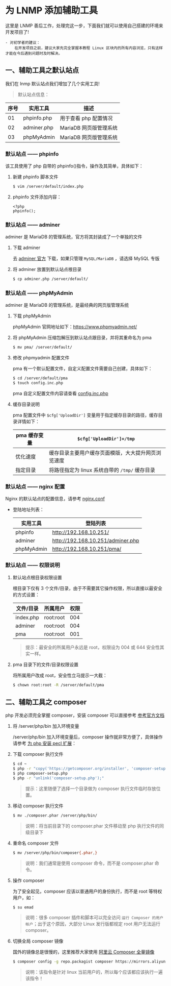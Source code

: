 # 为 LNMP 添加辅助工具

这里是 LNMP 善后工作，处理完这一步，下面我们就可以使用自己搭建的环境来开发项目了!

```text
- 对初学者的建议：
    在开发项目之前，建议大家先完全掌握本教程 Linux 区块内的所有内容浏览，只有这样才能在今后遇到问题时及时解决。
```

## 一、辅助工具之默认站点

我们在 lnmp 默认站点我们增加了几个实用工具!

> 默认站点信息：

| 序号 | 实用工具    | 描述                   |
| ---- | ----------- | ---------------------- |
| 01   | phpinfo.php | 用于查看 php 配置情况  |
| 02   | adminer.php | MariaDB 网页版管理系统 |
| 03   | phpMyAdmin  | MariaDB 网页版管理系统 |

### 默认站点 —— phpinfo

该工具使用了 php 自带的 phpinfo()指令，操作及其简单，具体如下：

1. 新建 phpinfo 脚本文件

   ```sh
   $ vim /server/default/index.php
   ```

2. phpinfo 文件添加内容：

   ```text
   <?php
   phpinfo();
   ```

### 默认站点 —— adminer

adminer 是 MariaDB 的管理系统，官方将其封装成了一个单独的文件

1. 下载 adminer

   去 [adminer 官方](https://www.adminer.org/) 下载，如果只管理 `MySQL/MariaDB` ，请选择 MySQL 专版

2. 将 adminer 放置到默认站点根目录

   ```sh
   $ cp adminer.php /server/default/
   ```

### 默认站点 —— phpMyAdmin

adminer 是 MariaDB 的管理系统，是最经典的网页版管理系统

1. 下载 phpMyAdmin

   phpMyAdmin 官网地址如下：https://www.phpmyadmin.net/

2. 将 phpMyAdmin 压缩包解压到默认站点跟目录，并将其重命名为 pma

   ```sh
   $ mv pma/ /server/default/
   ```

3. 修改 phpmyadmin 配置文件

   pma 有一个默认配置文件，自定义配置文件需要自己创建，具体如下：

   ```sh
   $ cd /server/default/pma
   $ touch config.inc.php
   ```

   pma 自定义配置文件内容请查看 [config.inc.php](./source/config.inc.php)

4. 缓存目录说明

   pma 配置文件中 `$cfg['UploadDir']` 变量用于指定缓存目录的路径，缓存目录详情如下：

   | pma 缓存变量 | `$cfg['UploadDir']=/tmp`                           |
   | ------------ | -------------------------------------------------- |
   | 优化速度     | 缓存目录主要用户缓存页面模版，大大提升网页浏览速度 |
   | 指定目录     | 将路径指定为 linux 系统自带的 `/tmp/` 缓存目录     |

### 默认站点 —— nginx 配置

Nginx 的默认站点的配置信息，请参考 [nginx.conf](./source/nginx/nginx.conf)

- 登陆地址列表：

  | 实用工具   | 登陆列表                          |
  | ---------- | --------------------------------- |
  | phpinfo    | http://192.168.10.251/            |
  | adminer    | http://192.168.10.251/adminer.php |
  | phpMyAdmin | http://192.168.10.251/pma/        |

### 默认站点 —— 权限说明

1. 默认站点根目录权限设置

   根目录下仅有 3 个文件/目录，由于不需要其它操作权限，所以直接以最安全的方式设置：

   | 文件/目录 | 所属用户  | 权限 |
   | --------- | --------- | ---- |
   | index.php | root:root | 004  |
   | adminer   | root:root | 004  |
   | pma       | root:root | 001  |

   > 提示：最安全的所属用户永远是 root，权限设为 004 或 644 安全性其实一样。

2. pma 目录下的文件/目录权限设置

   将所属用户改成 root，安全性立马提示一大截：

   ```sh
   $ chown root:root -R /server/default/pma
   ```

## 二、辅助工具之 composer

php 开发必须完全掌握 composer，安装 composer 可以直接参考 [参考官方文档](https://getcomposer.org/download/)

1. 将 /server/php/bin 加入环境变量

   /server/php/bin 加入环境变量后，composer 操作就非常方便了，具体操作请参考 [为 php 安装 pecl 扩展](./04-为php安装pecl扩展.md)：

2. 下载 composer 执行文件

   ```sh
   $ cd ~
   $ php -r "copy('https://getcomposer.org/installer', 'composer-setup.php');"
   $ php composer-setup.php
   $ php -r "unlink('composer-setup.php');"
   ```

   > 提示：这里随便了选择一个目录做为 composer 执行文件临时存放位置。

3. 移动 composer 执行文件

   ```sh
   $ mv ./composer.phar /server/php/bin/
   ```

   > 说明：将当前目录下的 composer.phar 文件移动至 php 执行文件的同级目录下

4. 重命名 composer 文件

   ```sh
   $ mv /server/php/bin/composer{.phar,}
   ```

   > 说明：我们通常是使用 composer 命令，而不是 composer.phar 命令。

5. 操作 composer

   为了安全起见，composer 应该以普通用户的身份执行，而不是 root 等特权用户，如：

   ```sh
   $ su emad
   ```

   > 说明：很多 composer 插件和脚本可以完全访问 `运行 Composer 的用户帐户`；出于这个原因，大部分 Linux 发行版都规定 root 用户无法运行 composer。

6. 切换全局 composer 镜像

   国外的镜像总是很慢的，这里推荐大家使用 [阿里云 Composer 全量镜像](https://developer.aliyun.com/composer)

   ```sh
   $ composer config -g repo.packagist composer https://mirrors.aliyun.com/composer/
   ```

   > 说明：该指令是针对 linux 当前用户的，所以每个应该都应该执行一遍该指令！
